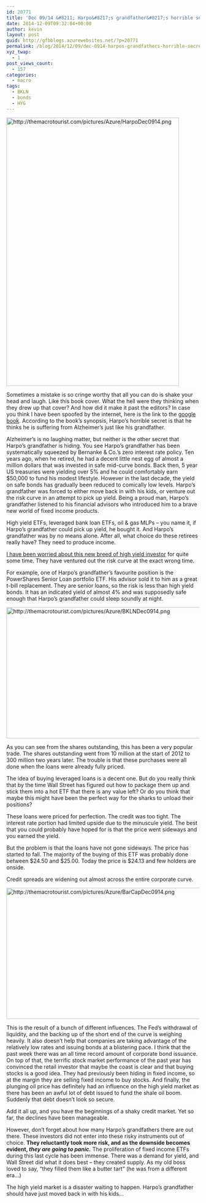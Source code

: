 ```yaml
---
id: 20771
title: 'Dec 09/14 &#8211; Harpo&#8217;s grandfather&#8217;s horrible secret'
date: 2014-12-09T09:32:04+00:00
author: kevin
layout: post
guid: http://gfbblogs.azurewebsites.net/?p=20771
permalink: /blog/2014/12/09/dec-0914-harpos-grandfathers-horrible-secret/
xyz_twap:
  - 1
post_views_count:
  - 157
categories:
  - macro
tags:
  - BKLN
  - bonds
  - HYG
---
```


  <img src="http://themacrotourist.com/pictures/Azure/HarpoDec0914.png" style="margin:30px atuo;display:block;" alt="http://themacrotourist.com/pictures/Azure/HarpoDec0914.png" width="450" height="700">

Sometimes a mistake is so cringe worthy that all you can do is shake your head and laugh. Like this book cover. What the hell were they thinking when they drew up that cover? And how did it make it past the editors? In case you think I have been spoofed by the internet, here is the link to the [google book](http://books.google.com/books/about/Harpo_s_Horrible_Secret.html?id=hoHsAAAACAAJ). According to the book&#8217;s synopsis, Harpo&#8217;s horrible secret is that he thinks he is suffering from Alzheimer&#8217;s just like his grandfather.

Alzheimer&#8217;s is no laughing matter, but neither is the other secret that Harpo&#8217;s grandfather is hiding. You see Harpo&#8217;s grandfather has been systematically squeezed by Bernanke & Co.&#8217;s zero interest rate policy. Ten years ago, when he retired, he had a decent little nest egg of almost a million dollars that was invested in safe mid-curve bonds. Back then, 5 year US treasuries were yielding over 5% and he could comfortably earn $50,000 to fund his modest lifestyle. However in the last decade, the yield on safe bonds has gradually been reduced to comically low levels. Harpo&#8217;s grandfather was forced to either move back in with his kids, or venture out the risk curve in an attempt to pick up yield. Being a proud man, Harpo&#8217;s grandfather listened to his financial advisors who introduced him to a brave new world of fixed income products.

High yield ETFs, leveraged bank loan ETFs, oil & gas MLPs &#8211; you name it, if Harpo&#8217;s grandfather could pick up yield, he bought it. And Harpo&#8217;s grandfather was by no means alone. After all, what choice do these retirees really have? They need to produce income. 

[I have been worried about this new breed of high yield investor](http://gfbblogs.azurewebsites.net/blog/2014/08/12/aug-1214-the-typical-hyg-investor/) for quite some time. They have ventured out the risk curve at the exact wrong time. 

For example, one of Harpo&#8217;s grandfather&#8217;s favourite position is the PowerShares Senior Loan portfolio ETF. His advisor sold it to him as a great t-bill replacement. They are senior loans, so the risk is less than high yield bonds. It has an indicated yield of almost 4% and was supposedly safe enough that Harpo&#8217;s grandfather could sleep soundly at night.


  <img src="http://themacrotourist.com/pictures/Azure/BKLNDec0914.png" style="margin:30px atuo;display:block;" alt="http://themacrotourist.com/pictures/Azure/BKLNDec0914.png" width="600" height="342">

As you can see from the shares outstanding, this has been a very popular trade. The shares outstanding went from 10 million at the start of 2012 to 300 million two years later. The trouble is that these purchases were all done when the loans were already fully priced. 

The idea of buying leveraged loans is a decent one. But do you really think that by the time Wall Street has figured out how to package them up and stick them into a hot ETF that there is any value left? Or do you think that maybe this might have been the perfect way for the sharks to unload their positions?

These loans were priced for perfection. The credit was too tight. The interest rate portion had limited upside due to the minuscule yield. The best that you could probably have hoped for is that the price went sideways and you earned the yield.

But the problem is that the loans have not gone sideways. The price has started to fall. The majority of the buying of this ETF was probably done between $24.50 and $25.00. Today the price is $24.13 and few holders are onside.

Credit spreads are widening out almost across the entire corporate curve.


  <img src="http://themacrotourist.com/pictures/Azure/BarCapDec0914.png" style="margin:30px atuo;display:block;" alt="http://themacrotourist.com/pictures/Azure/BarCapDec0914.png" width="600" height="342"></p> 

This is the result of a bunch of different influences. The Fed&#8217;s withdrawal of liquidity, and the backing up of the short end of the curve is weighing heavily. It also doesn&#8217;t help that companies are taking advantage of the relatively low rates and issuing bonds at a blistering pace. I think that the past week there was an all time record amount of corporate bond issuance. On top of that, the terrific stock market performance of the past year has convinced the retail investor that maybe the coast is clear and that buying stocks is a good idea. They had previously been hiding in fixed income, so at the margin they are selling fixed income to buy stocks. And finally, the plunging oil price has definitely had an influence on the high yield market as there has been an awful lot of debt issued to fund the shale oil boom. Suddenly that debt doesn&#8217;t look so secure.

Add it all up, and you have the beginnings of a shaky credit market. Yet so far, the declines have been manageable.

However, don&#8217;t forget about how many Harpo&#8217;s grandfathers there are out there. These investors did not enter into these risky instruments out of choice. **They reluctantly took more risk, and as the downside becomes evident, _they are going to panic._** The proliferation of fixed income ETFs during this last cycle has been immense. There was a demand for yield, and Wall Street did what it does best &#8211; they created supply. As my old boss loved to say, &#8220;they filled them like a butter tart&#8221; (he was from a different era&#8230;) 

The high yield market is a disaster waiting to happen. Harpo&#8217;s grandfather should have just moved back in with his kids&#8230;